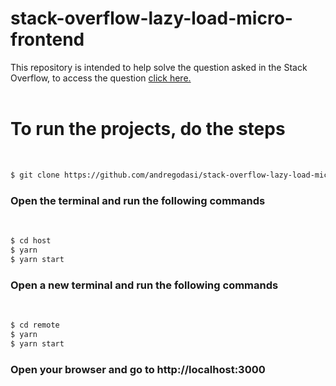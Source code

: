 # stack-overflow-lazy-load-micro-frontend

This repository is intended to help solve the question asked in the Stack Overflow, to access the question [click here.](https://stackoverflow.com/questions/72032876/react-lazy-not-working-when-consuming-micro-frontend-with-webpack-5-and-plugin-m)
<br>
<br>
# To run the projects, do the steps
<br>


```bash
$ git clone https://github.com/andregodasi/stack-overflow-lazy-load-micro-frontend.git
```

### Open the terminal and run the following commands
<br>

```bash
$ cd host
$ yarn
$ yarn start
```

### Open a new terminal and run the following commands
<br>

```bash
$ cd remote
$ yarn
$ yarn start
```

### Open your browser and go to http://localhost:3000
<br>
